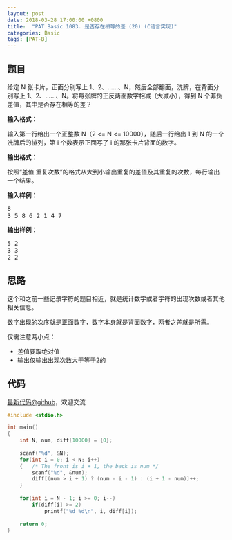 ```yaml
---
layout: post
date: 2018-03-28 17:00:00 +0800
title:  "PAT Basic 1083. 是否存在相等的差 (20) (C语言实现)"
categories: Basic
tags: [PAT-B]
---
```


## 题目

<div id="problemContent">
<p>给定 N 张卡片，正面分别写上 1、2、……、N，然后全部翻面，洗牌，在背面分别写上 1、2、……、N。将每张牌的正反两面数字相减（大减小），得到 N 个非负差值，其中是否存在相等的差？
</p>
<p><b>
输入格式：
</b></p>
<p>
输入第一行给出一个正整数 N（2 &lt;= N &lt;= 10000），随后一行给出 1 到 N 的一个洗牌后的排列，第 i 个数表示正面写了 i 的那张卡片背面的数字。
</p>
<p><b>
输出格式：
</b></p>
<p>
按照“差值 重复次数”的格式从大到小输出重复的差值及其重复的次数，每行输出一个结果。
</p>
<b>输入样例：</b><pre>
8
3 5 8 6 2 1 4 7
</pre>
<b>输出样例：</b><pre>
5 2
3 3
2 2
</pre>
</div>

## 思路

这个和之前一些记录字符的题目相近，就是统计数字或者字符的出现次数或者其他相关信息。

数字出现的次序就是正面数字，数字本身就是背面数字，两者之差就是所需。

仅需注意两小点：
- 差值要取绝对值
- 输出仅输出出现次数大于等于2的

## 代码

[最新代码@github](https://github.com/OliverLew/PAT/blob/master/PATBasic/1083.c)，欢迎交流
```c
#include <stdio.h>

int main()
{
    int N, num, diff[10000] = {0};
    
    scanf("%d", &N);
    for(int i = 0; i < N; i++)
    {   /* The front is i + 1, the back is num */
        scanf("%d", &num);
        diff[(num > i + 1) ? (num - i - 1) : (i + 1 - num)]++;
    }
    
    for(int i = N - 1; i >= 0; i--)
        if(diff[i] >= 2)
            printf("%d %d\n", i, diff[i]);
    
    return 0;
}

```